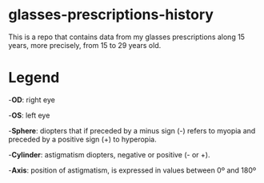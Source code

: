 # glasses-prescriptions-history
This is a repo that contains data from my glasses prescriptions along 15 years, more precisely, from 15 to 29 years old.


# Legend

-**OD**: right eye

-**OS**: left eye

-**Sphere**: diopters that if preceded by a minus sign (-) refers to myopia and preceded by a positive sign (+) to hyperopia.

-**Cylinder**: astigmatism diopters, negative or positive (- or +).

-**Axis**: position of astigmatism, is expressed in values between 0º and 180º
